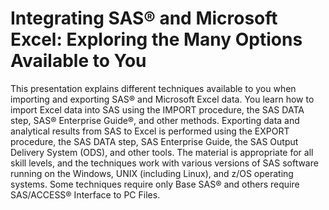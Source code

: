 # Integrating SAS® and Microsoft Excel: Exploring the Many Options Available to You

This presentation explains different techniques available to you when importing and exporting SAS® and Microsoft Excel data. You learn how to import Excel data into SAS using the IMPORT procedure, the SAS DATA step, SAS® Enterprise Guide®, and other methods. Exporting data and analytical results from SAS to Excel is performed using the EXPORT procedure, the SAS DATA step, SAS Enterprise Guide, the SAS Output Delivery System (ODS), and other tools. The material is appropriate for all skill levels, and the techniques work with various versions of SAS software running on the Windows, UNIX (including Linux), and z/OS operating systems. Some techniques require only Base SAS® and others require SAS/ACCESS® Interface to PC Files.

